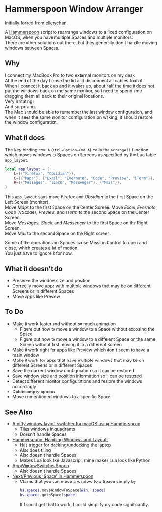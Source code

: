 # Hammerspoon Window Arranger

Initially forked from [ellerychan](https://github.com/ellerychan/hammerspoon_window_arranger).

A [Hammerspoon](https://github.com/Hammerspoon) script to rearrange windows to a fixed configuration on MacOS, when you have multiple Spaces and multiple monitors.  
There are other solutions out there, but they generally don't handle moving windows between Spaces.


## Why
I connect my MacBook Pro to two external monitors on my desk.  
At the end of the day I close the lid and disconnect all cables from it.  
When I connect it back up and it wakes up, about half the time it does not put the windows back on the same monitor, so I need to spend time dragging them all back to their original
locations.  
Very irritating!  
And surprising.  
The Mac should be able to remember the last window configuration, and when it sees the same monitor configuration on waking, it should restore the window configuration.


## What it does

The key binding `⌃⌥⌘ A`  (`Ctrl-Option-Cmd A`) calls the `arrange()` function
which moves windows to Spaces on Screens as specified by the Lua table
`app_layout`.

```lua
local app_layout = {
    L={{"Firefox", "Obsidian"}},
    C={{"Maps"}, {"Excel", "Evernote", "Code", "Preview", "iTerm"}},
    R={{"Messages", "Slack", "Messenger"}, {"Mail"}},
}
```

This `app_layout` says move *Firefox* and *Obsidian* to the first Space on the Left Screen (monitor).  
Move *Maps* to the first Space on the Center Screen.
Move *Excel*, *Evernote*, *Code* (VScode), *Preview*, and *iTerm* to the second Space on the Center Screen.  
Move *Messages*, *Slack*, and *Messenger* to the first Space on the Right Screen.  
Move *Mail* to the second Space on the Right screen.

Some of the operations on Spaces cause Mission Control to open and close, which creates a lot of motion.  
You just have to ignore it for now.


## What it doesn't do
- Preserve the window size and position
- Correctly move apps with multiple windows that may be on different Screens or in different Spaces
- Move apps like Preview


## To Do
- Make it work faster and without so much animation
  - Figure out how to move a window to a Space without exposing the Space
  - Figure out how to move a window to a different Space on the same Screen without first moving it to a different Screen
- Make it work right for apps like Preview which don't seem to have a main window
- Make it work for apps that have multiple windows that may be on different Screens or in different Spaces
- Save the current window configuration so it can be restored
- Save window size and position information so it can be restored
- Detect different monitor configurations and restore the windows accordingly
- Delete empty spaces
- Move unmentioned windows to a specific Space


## See Also
- [A nifty window layout switcher for macOS using Hammerspoon](https://shantanugoel.com/2020/08/21/hammerspoon-multiscreen-window-layout-macos/)
  - Tiles windows in quadrants
  - Doesn't handle Spaces
- [Hammerspoon: Handling Windows and Layouts](https://evantravers.com/articles/2020/06/12/hammerspoon-handling-windows-and-layouts/)
  - Has trigger for docking/undocking the laptop
  - Also does tiling
  - Also doesn't handle Spaces
  - Makes Lua look like Javascript; mine makes Lua look like Python
- [AppWindowSwitcher Spoon](https://www.hammerspoon.org/Spoons/AppWindowSwitcher.html)
  - Also doesn't handle Spaces
- [Next/Previous 'Space' in Hammerspoon](https://blog.jverkamp.com/2023/01/30/next/previous-space-in-hammerspoon/)
  - Claims that you can move a window to a Space simply by
    ```lua
    hs.spaces.moveWindowToSpace(win, space)
    hs.spaces.gotoSpace(space)
    ```
    If I could get that to work, I could simplify my code significantly.

